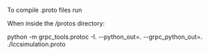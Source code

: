To compile .proto files run

When inside the /protos directory:

python -m grpc_tools.protoc -I. --python_out=. --grpc_python_out=. ./lccsimulation.proto